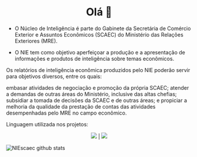 
<h1 align="center"> Olá 👋 </h1>

-  O Núcleo de Inteligência é parte do Gabinete da Secretária de Comércio Exterior e Assuntos Econômicos (SCAEC) do Ministério das Relações Exteriores (MRE).

- O NIE tem como objetivo aperfeiçoar a produção e a apresentação de informações e produtos de inteligência sobre temas econômicos.

Os relatórios de inteligência econômica produzidos pelo NIE poderão servir para objetivos diversos, entre os quais:

embasar atividades de negociação e promoção da própria SCAEC;
atender a demandas de outras áreas do Ministério, inclusive das altas chefias;
subsidiar a tomada de decisões da SCAEC e de outras áreas; e
propiciar a melhoria da qualidade da prestação de contas das atividades desempenhadas pelo MRE no campo econômico.

Linguagem utilizada nos projetos: 

<p align="center">
<img src="https://img.shields.io/badge/R-276DC3?style=for-the-badge&logo=r&logoColor=white" /> | <img src="https://img.shields.io/badge/html5-%23E34F26.svg?style=for-the-badge&logo=html5&logoColor=white")
</p>


![NIEscaec github stats](https://github-readme-stats.vercel.app/api/top-langs/?username=NIEscaec)

